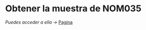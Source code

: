 # Obtener la muestra de NOM035

_Puedes acceder a ella ->_ [Pagina](https://orlandomts.github.io/muestraNOM035/)
